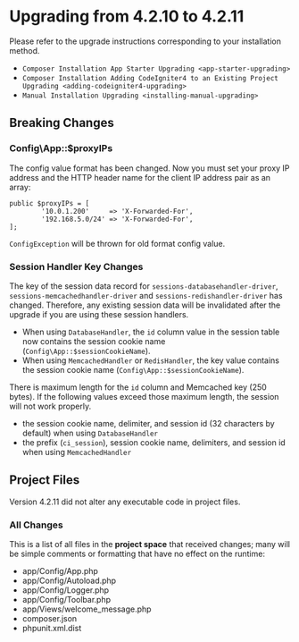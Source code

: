 # Upgrading from 4.2.10 to 4.2.11

Please refer to the upgrade instructions corresponding to your
installation method.

- `Composer Installation App Starter Upgrading <app-starter-upgrading>`
- `Composer Installation Adding CodeIgniter4 to an Existing Project Upgrading <adding-codeigniter4-upgrading>`
- `Manual Installation Upgrading <installing-manual-upgrading>`

<div class="contents" local="" depth="2">

</div>

## Breaking Changes

### Config\App::\$proxyIPs

The config value format has been changed. Now you must set your proxy IP
address and the HTTP header name for the client IP address pair as an
array:

    public $proxyIPs = [
            '10.0.1.200'     => 'X-Forwarded-For',
            '192.168.5.0/24' => 'X-Forwarded-For',
    ];

`ConfigException` will be thrown for old format config value.

### Session Handler Key Changes

The key of the session data record for
`sessions-databasehandler-driver`, `sessions-memcachedhandler-driver`
and `sessions-redishandler-driver` has changed. Therefore, any existing
session data will be invalidated after the upgrade if you are using
these session handlers.

- When using `DatabaseHandler`, the `id` column value in the session
  table now contains the session cookie name
  (`Config\App::$sessionCookieName`).
- When using `MemcachedHandler` or `RedisHandler`, the key value
  contains the session cookie name (`Config\App::$sessionCookieName`).

There is maximum length for the `id` column and Memcached key (250
bytes). If the following values exceed those maximum length, the session
will not work properly.

- the session cookie name, delimiter, and session id (32 characters by
  default) when using `DatabaseHandler`
- the prefix (`ci_session`), session cookie name, delimiters, and
  session id when using `MemcachedHandler`

## Project Files

Version 4.2.11 did not alter any executable code in project files.

### All Changes

This is a list of all files in the **project space** that received
changes; many will be simple comments or formatting that have no effect
on the runtime:

- app/Config/App.php
- app/Config/Autoload.php
- app/Config/Logger.php
- app/Config/Toolbar.php
- app/Views/welcome_message.php
- composer.json
- phpunit.xml.dist
